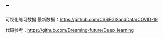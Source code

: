 # -
可视化练习数据
最新数据：https://github.com/CSSEGISandData/COVID-19

代码参考：https://github.com/Dreaming-future/Deep_learning

